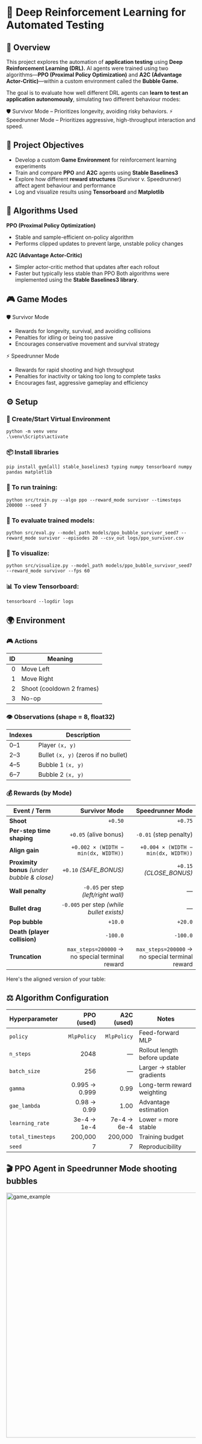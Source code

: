 # 🤖 Deep Reinforcement Learning for Automated Testing

## 🧭 Overview
This project explores the automation of **application testing** using **Deep Reinforcement Learning (DRL).** AI agents were trained using two algorithms—**PPO (Proximal Policy Optimization)** and **A2C (Advantage Actor-Critic)**—within a custom environment called the **Bubble Game.**

The goal is to evaluate how well different DRL agents can **learn to test an application autonomously**, simulating two different behaviour modes:

🛡️ Survivor Mode – Prioritizes longevity, avoiding risky behaviors.
⚡ Speedrunner Mode – Prioritizes aggressive, high-throughput interaction and speed.

## 🎯 Project Objectives
- Develop a custom **Game Environment** for reinforcement learning experiments
- Train and compare **PPO** and **A2C** agents using **Stable Baselines3**
- Explore how different **reward structures** (Survivor v. Speedrunner) affect agent behaviour and performance
- Log and visualize results using **Tensorboard** and **Matplotlib**

## 🧮 Algorithms Used

**PPO (Proximal Policy Optimization)**
- Stable and sample-efficient on-policy algorithm
- Performs clipped updates to prevent large, unstable policy changes

**A2C (Advantage Actor-Critic)**
- Simpler actor-critic method that updates after each rollout
- Faster but typically less stable than PPO
Both algorithms were implemented using the **Stable Baselines3 library**.

## 🎮 Game Modes

🛡️ Survivor Mode
- Rewards for longevity, survival, and avoiding collisions
- Penalties for idling or being too passive
- Encourages conservative movement and survival strategy

⚡ Speedrunner Mode
- Rewards for rapid shooting and high throughput
- Penalties for inactivity or taking too long to complete tasks
- Encourages fast, aggressive gameplay and efficiency

## ⚙️ Setup

### 🧩 Create/Start Virtual Environment
    python -m venv venv
    .\venv\Scripts\activate

### 📦 Install libraries
    pip install gym[all] stable_baselines3 typing numpy tensorboard numpy pandas matplotlib

### 🧠 To run training:
    python src/train.py --algo ppo --reward_mode survivor --timesteps 200000 --seed 7

### 🧪 To evaluate trained models:
    python src/eval.py --model_path models/ppo_bubble_survivor_seed7 --reward_mode survivor --episodes 20 --csv_out logs/ppo_survivor.csv

### 🎥 To visualize: 
    python src/visualize.py --model_path models/ppo_bubble_survivor_seed7 --reward_mode survivor --fps 60

### 📊 To view Tensorboard:
    tensorboard --logdir logs

## 🌍 Environment 
### 🎮 Actions
| ID | Meaning                   |
| -: | ------------------------- |
|  0 | Move Left                 |
|  1 | Move Right                |
|  2 | Shoot (cooldown 2 frames) |
|  3 | No-op                     |

### 👁️ Observations (shape = 8, float32)
| Indexes | Description                          |
| ------- | ------------------------------------ |
| 0–1     | Player `(x, y)`                      |
| 2–3     | Bullet `(x, y)` (zeros if no bullet) |
| 4–5     | Bubble 1 `(x, y)`                    |
| 6–7     | Bubble 2 `(x, y)`                    |

### 💰 Rewards (by Mode)
| Event / Term                                 |                                   Survivor Mode |                                Speedrunner Mode |
| -------------------------------------------- | ----------------------------------------------: | ----------------------------------------------: |
| **Shoot**                                    |                                         `+0.50` |                                         `+0.75` |
| **Per-step time shaping**                    |                           `+0.05` (alive bonus) |                          `-0.01` (step penalty) |
| **Align gain**                               |             `+0.002 × (WIDTH − min(dx, WIDTH))` |             `+0.004 × (WIDTH − min(dx, WIDTH))` |
| **Proximity bonus** *(under bubble & close)* |                          `+0.10` *(SAFE_BONUS)* |                         `+0.15` *(CLOSE_BONUS)* |
| **Wall penalty**                             |            `-0.05` per step *(left/right wall)* |                                               — |
| **Bullet drag**                              |       `-0.005` per step *(while bullet exists)* |                                               — |
| **Pop bubble**                               |                                         `+10.0` |                                         `+20.0` |
| **Death (player collision)**                 |                                        `-100.0` |                                        `-100.0` |
| **Truncation**                               | `max_steps=200000` → no special terminal reward | `max_steps=200000` → no special terminal reward |

Here's the aligned version of your table:

## ⚖️ Algorithm Configuration
| Hyperparameter    |        PPO (used) |        A2C (used) | Notes                        |
|-------------------|------------------:|------------------:|------------------------------|
| `policy`          |       `MlpPolicy` |       `MlpPolicy` | Feed-forward MLP             |
| `n_steps`         |              2048 |                —  | Rollout length before update |
| `batch_size`      |               256 |                —  | Larger → stabler gradients   |
| `gamma`           |     0.995 → 0.999 |              0.99 | Long-term reward weighting   |
| `gae_lambda`      |       0.98 → 0.99 |              1.00 | Advantage estimation         |
| `learning_rate`   |       3e-4 → 1e-4 |       7e-4 → 6e-4 | Lower = more stable          |
| `total_timesteps` |           200,000 |           200,000 | Training budget              |
| `seed`            |                 7 |                 7 | Reproducibility              |

## 🎬 PPO Agent in Speedrunner Mode shooting bubbles
<img src="https://github.com/user-attachments/assets/7c45bec4-f6a4-454a-a4f6-fe6495cc0e19" width="650" alt="game_example">

